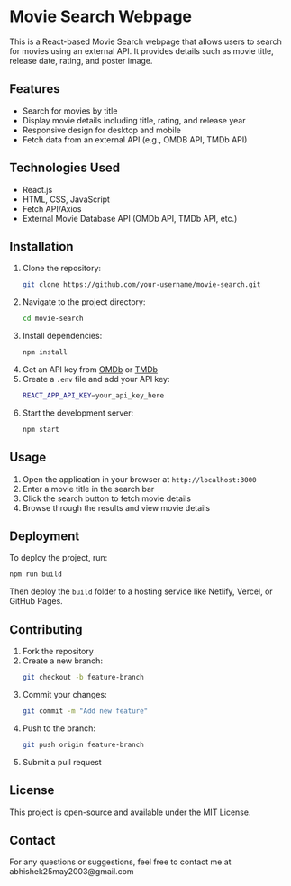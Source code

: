 

# Movie Search Webpage

This is a React-based Movie Search webpage that allows users to search for movies using an external API. It provides details such as movie title, release date, rating, and poster image.

## Features

- Search for movies by title
- Display movie details including title, rating, and release year
- Responsive design for desktop and mobile
- Fetch data from an external API (e.g., OMDB API, TMDb API)

## Technologies Used

- React.js
- HTML, CSS, JavaScript
- Fetch API/Axios
- External Movie Database API (OMDb API, TMDb API, etc.)

## Installation

1. Clone the repository:
   ```sh
   git clone https://github.com/your-username/movie-search.git
   ```
2. Navigate to the project directory:
   ```sh
   cd movie-search
   ```
3. Install dependencies:
   ```sh
   npm install
   ```
4. Get an API key from [OMDb](https://www.omdbapi.com/) or [TMDb](https://www.themoviedb.org/)
5. Create a `.env` file and add your API key:
   ```sh
   REACT_APP_API_KEY=your_api_key_here
   ```
6. Start the development server:
   ```sh
   npm start
   ```

## Usage

1. Open the application in your browser at `http://localhost:3000`
2. Enter a movie title in the search bar
3. Click the search button to fetch movie details
4. Browse through the results and view movie details

## Deployment

To deploy the project, run:

```sh
npm run build
```

Then deploy the `build` folder to a hosting service like Netlify, Vercel, or GitHub Pages.

## Contributing

1. Fork the repository
2. Create a new branch:
   ```sh
   git checkout -b feature-branch
   ```
3. Commit your changes:
   ```sh
   git commit -m "Add new feature"
   ```
4. Push to the branch:
   ```sh
   git push origin feature-branch
   ```
5. Submit a pull request

## License

This project is open-source and available under the MIT License.

## Contact

For any questions or suggestions, feel free to contact me at abhishek25may2003\@gmail.com
